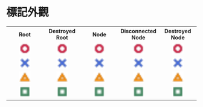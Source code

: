 # 標記外觀

<table width="100%">
  <tr>
    <th align="center" width="20%">
      Root
    </th>
    <th align="center" width="20%">
      Destroyed Root
    </th>
    <th align="center" width="20%">
      Node
    </th>
    <th align="center" width="20%">
      Disconnected Node
    </th>
    <th align="center" width="20%">
      Destroyed Node
    </th>
  </tr>
  <tr>
    <td align="center">
      <img src="../assets/svg/marks/player-1.svg#root" width="30" height="30" alt="Player 1's root mark" />
    </td>
    <td align="center">
      <img src="../assets/svg/marks/player-1.svg#root-destroyed" width="30" height="30" alt="Player 1's destroyed root mark" />
    </td>
    <td align="center">
      <img src="../assets/svg/marks/player-1.svg#node" width="30" height="30" alt="Player 1's node mark" />
    </td>
    <td align="center">
      <img src="../assets/svg/marks/player-1.svg#node-disconnected" width="30" height="30" alt="Player 1's disconnected node mark" />
    </td>
    <td align="center">
      <img src="../assets/svg/marks/player-1.svg#node-destroyed" width="30" height="30" alt="Player 1's destroyed node mark" />
    </td>
  </tr>
  <tr>
    <td align="center">
      <img src="../assets/svg/marks/player-2.svg#root" width="30" height="30" alt="Player 2's root mark" />
    </td>
    <td align="center">
      <img src="../assets/svg/marks/player-2.svg#root-destroyed" width="30" height="30" alt="Player 2's destroyed root mark" />
    </td>
    <td align="center">
      <img src="../assets/svg/marks/player-2.svg#node" width="30" height="30" alt="Player 2's node mark" />
    </td>
    <td align="center">
      <img src="../assets/svg/marks/player-2.svg#node-disconnected" width="30" height="30" alt="Player 2's disconnected node" />
    </td>
    <td align="center">
      <img src="../assets/svg/marks/player-2.svg#node-destroyed" width="30" height="30" alt="Player 2's destroyed node mark" />
    </td>
  </tr>
  <tr>
    <td align="center">
      <img src="../assets/svg/marks/player-3.svg#root" width="30" height="30" alt="Player 3's root mark" />
    </td>
    <td align="center">
      <img src="../assets/svg/marks/player-3.svg#root-destroyed" width="30" height="30" alt="Player 3's destroyed root mark" />
    </td>
    <td align="center">
      <img src="../assets/svg/marks/player-3.svg#node" width="30" height="30" alt="Player 3's node mark" />
    </td>
    <td align="center">
      <img src="../assets/svg/marks/player-3.svg#node-disconnected" width="30" height="30" alt="Player 3's disconnected node mark" />
    </td>
    <td align="center">
      <img src="../assets/svg/marks/player-3.svg#node-destroyed" width="30" height="30" alt="Player 3's destroyed node mark" />
    </td>
  </tr>
  <tr>
    <td align="center">
      <img src="../assets/svg/marks/player-4.svg#root" width="30" height="30" alt="Player 4's root mark" />
    </td>
    <td align="center">
      <img src="../assets/svg/marks/player-4.svg#root-destroyed" width="30" height="30" alt="Player 4's destroyed root mark" />
    </td>
    <td align="center">
      <img src="../assets/svg/marks/player-4.svg#node" width="30" height="30" alt="Player 4's node mark" />
    </td>
    <td align="center">
      <img src="../assets/svg/marks/player-4.svg#node-disconnected" width="30" height="30" alt="Player 4's disconnected node mark" />
    </td>
    <td align="center">
      <img src="../assets/svg/marks/player-4.svg#node-destroyed" width="30" height="30" alt="Player 4's destroyed node mark" />
    </td>
  </tr>
</table>
